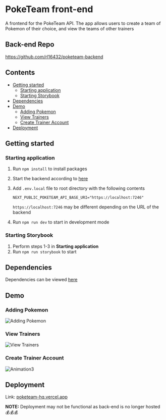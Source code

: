 # PokeTeam front-end

A frontend for the PokeTeam API. The app allows users to create a team of Pokemon of their choice, and view the teams of other trainers

## Back-end Repo
https://github.com/rl16432/poketeam-backend

## Contents
- [Getting started](#getting-started)
  - [Starting application](#starting-application)
  - [Starting Storybook](#starting-storybook)
- [Dependencies](#dependencies)
- [Demo](#demo)
  - [Adding Pokemon](#adding-pokemon)
  - [View Trainers](#view-trainers)
  - [Create Trainer Account](#create-trainer-account)
- [Deployment](#deployment)


## Getting started

### Starting application
1. Run `npm install` to install packages
2. Start the backend according to [here](https://github.com/rl16432/poketeam-backend/blob/main/README.md)
3. Add `.env.local` file to root directory with the following contents
  
    `NEXT_PUBLIC_POKETEAM_API_BASE_URI="https://localhost:7246"`
  
    `https://localhost:7246` may be different depending on the URL of the backend
4. Run `npm run dev` to start in development mode 

### Starting Storybook
1. Perform steps 1-3 in **Starting application**
2. Run `npm run storybook` to start

## Dependencies

Dependencies can be viewed [here](https://github.com/rl16432/poketeam-frontend/blob/main/package.json)

## Demo

### Adding Pokemon
![Adding Pokemon](https://user-images.githubusercontent.com/65014987/216911064-59cc17ce-6a0c-47eb-a069-06aab605cd65.gif)
### View Trainers
![View Trainers](https://user-images.githubusercontent.com/65014987/216911157-482bdad1-7b2b-4ed0-a86f-620b6f3310cd.gif)
### Create Trainer Account
![Animation3](https://user-images.githubusercontent.com/65014987/216911168-52d27573-bbb2-4996-b0c2-10f2fbf3fc86.gif)

## Deployment
Link: [poketeam-hq.vercel.app](https://poketeam-hq.vercel.app)

**NOTE:** Deployment may not be functional as back-end is no longer hosted :moneybag::moneybag::moneybag:
